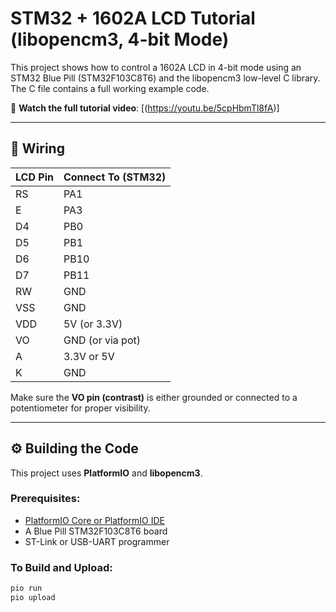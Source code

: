# STM32 + 1602A LCD Tutorial (libopencm3, 4-bit Mode)

This project shows how to control a 1602A LCD in 4-bit mode using an STM32 Blue Pill (STM32F103C8T6) and the libopencm3 low-level C library. The C file contains a full working example code.

🎥 **Watch the full tutorial video**: [(https://youtu.be/5cpHbmTl8fA)]

---

## 🔌 Wiring

| LCD Pin | Connect To (STM32) |
|---------|--------------------|
| RS      | PA1                |
| E       | PA3                |
| D4      | PB0                |
| D5      | PB1                |
| D6      | PB10               |
| D7      | PB11               |
| RW      | GND                |
| VSS     | GND                |
| VDD     | 5V (or 3.3V)       |
| VO      | GND (or via pot)   |
| A       | 3.3V or 5V         |
| K       | GND                |

Make sure the **VO pin (contrast)** is either grounded or connected to a potentiometer for proper visibility.

---

## ⚙️ Building the Code

This project uses **PlatformIO** and **libopencm3**.

### Prerequisites:
- [PlatformIO Core or PlatformIO IDE](https://platformio.org/)
- A Blue Pill STM32F103C8T6 board
- ST-Link or USB-UART programmer

### To Build and Upload:

```bash
pio run
pio upload

